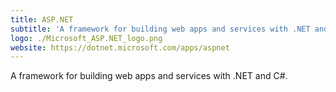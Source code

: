 ```yaml
---
title: ASP.NET
subtitle: 'A framework for building web apps and services with .NET and C#.'
logo: ./Microsoft_ASP.NET_logo.png
website: https://dotnet.microsoft.com/apps/aspnet
---
```


A framework for building web apps and services with .NET and C#.
